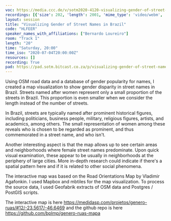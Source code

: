 ```yaml
---
voc: https://media.ccc.de/v/sotm2020-4120-visualizing-gender-of-street-names-in-brazil
recordings: [{'size': 202, 'length': 2001, 'mime_type': 'video/webm', 'language': 'eng', 'filename': 'sotm2020-4120-eng-Visualizing_Gender_of_Street_Names_in_Brazil_webm-hd.webm', 'state': 'new', 'folder': 'webm-hd', 'high_quality': True, 'width': 1920, 'height': 1080, 'updated_at': '2020-07-15T23:02:17.468+02:00', 'recording_url': 'https://cdn.media.ccc.de/events/sotm/2020/webm-hd/sotm2020-4120-eng-Visualizing_Gender_of_Street_Names_in_Brazil_webm-hd.webm', 'url': 'https://media.ccc.de/public/recordings/47487', 'event_url': 'https://media.ccc.de/public/events/3e08867c-4b6e-5885-b95d-ad66b02d0e27', 'conference_url': 'https://media.ccc.de/public/conferences/sotm2020'}, {'size': 75, 'length': 2001, 'mime_type': 'video/webm', 'language': 'eng', 'filename': 'sotm2020-4120-eng-Visualizing_Gender_of_Street_Names_in_Brazil_webm-sd.webm', 'state': 'new', 'folder': 'webm-sd', 'high_quality': False, 'width': 720, 'height': 576, 'updated_at': '2020-07-15T22:44:40.133+02:00', 'recording_url': 'https://cdn.media.ccc.de/events/sotm/2020/webm-sd/sotm2020-4120-eng-Visualizing_Gender_of_Street_Names_in_Brazil_webm-sd.webm', 'url': 'https://media.ccc.de/public/recordings/47483', 'event_url': 'https://media.ccc.de/public/events/3e08867c-4b6e-5885-b95d-ad66b02d0e27', 'conference_url': 'https://media.ccc.de/public/conferences/sotm2020'}, {'size': 30, 'length': 2001, 'mime_type': 'audio/mpeg', 'language': 'eng', 'filename': 'sotm2020-4120-eng-Visualizing_Gender_of_Street_Names_in_Brazil_mp3.mp3', 'state': 'new', 'folder': 'mp3', 'high_quality': False, 'width': 0, 'height': 0, 'updated_at': '2020-07-15T22:39:38.073+02:00', 'recording_url': 'https://cdn.media.ccc.de/events/sotm/2020/mp3/sotm2020-4120-eng-Visualizing_Gender_of_Street_Names_in_Brazil_mp3.mp3', 'url': 'https://media.ccc.de/public/recordings/47482', 'event_url': 'https://media.ccc.de/public/events/3e08867c-4b6e-5885-b95d-ad66b02d0e27', 'conference_url': 'https://media.ccc.de/public/conferences/sotm2020'}, {'size': 64, 'length': 2001, 'mime_type': 'video/mp4', 'language': 'eng', 'filename': 'sotm2020-4120-eng-Visualizing_Gender_of_Street_Names_in_Brazil_sd.mp4', 'state': 'new', 'folder': 'h264-sd', 'high_quality': False, 'width': 720, 'height': 576, 'updated_at': '2020-07-15T22:39:25.970+02:00', 'recording_url': 'https://cdn.media.ccc.de/events/sotm/2020/h264-sd/sotm2020-4120-eng-Visualizing_Gender_of_Street_Names_in_Brazil_sd.mp4', 'url': 'https://media.ccc.de/public/recordings/47481', 'event_url': 'https://media.ccc.de/public/events/3e08867c-4b6e-5885-b95d-ad66b02d0e27', 'conference_url': 'https://media.ccc.de/public/conferences/sotm2020'}, {'size': 185, 'length': 2001, 'mime_type': 'video/mp4', 'language': 'eng', 'filename': 'sotm2020-4120-eng-Visualizing_Gender_of_Street_Names_in_Brazil_hd.mp4', 'state': 'new', 'folder': 'h264-hd', 'high_quality': True, 'width': 1920, 'height': 1080, 'updated_at': '2020-07-15T22:31:20.481+02:00', 'recording_url': 'https://cdn.media.ccc.de/events/sotm/2020/h264-hd/sotm2020-4120-eng-Visualizing_Gender_of_Street_Names_in_Brazil_hd.mp4', 'url': 'https://media.ccc.de/public/recordings/47479', 'event_url': 'https://media.ccc.de/public/events/3e08867c-4b6e-5885-b95d-ad66b02d0e27', 'conference_url': 'https://media.ccc.de/public/conferences/sotm2020'}]
layout: session
title: "Visualizing Gender of Street Names in Brazil"
code: "HLFEER"
speaker_names_with_affiliations: ["Bernardo Loureiro"]
room: "Track 1"
length: "20"
time: "Saturday, 20:00"
time_iso: "2020-07-04T20:00:00Z"
resources: []
recording: True
pad: https://pad.sotm.bitcast.co.za/p/visualizing-gender-of-street-names-in-brazil
---
```

Using OSM road data and a database of gender popularity for names, I created a map visualization to show gender disparity in street names in Brazil. Streets named after women represent only a small proportion of the streets in Brazil. This proportion is even smaller when we consider the length instead of the number of streets.

In Brazil, streets are typically named after prominent historical figures, including politicians, business people, military, religious figures, artists, and academics, among others. The small representation of women among these reveals who is chosen to be regarded as prominent, and thus commemorated in a street name, and who isn't. 

Another interesting aspect is that the map allows up to see certain areas and neighborhoods where female street names predominate. Upon quick visual examination, these appear to be usually in neighborhoods at the periphery of large cities. More in-depth research could indicate if there's a spatial pattern here and if it is related to other social phenomena.

The interactive map was based on the Road Orientations Map by Vladimir Agafonkin. I used Mapbox and mbtiles for the map visualization. To process the source data, I used Geofabrik extracts of OSM data and Postgres / PostGIS scripts.

The interactive map is here https://medidasp.com/projetos/genero-ruas/#12/-23.5617/-46.6469 and the github repo is here https://github.com/bplmp/genero-ruas-mapa
